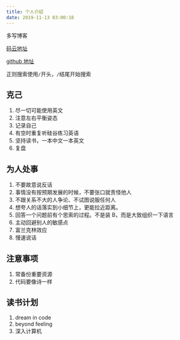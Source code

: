 ```yaml
---
title: 个人介绍
date: 2019-11-13 03:00:18
---
```


多写博客

[码云地址](https://leaderli.gitee.io/about/)

[github 地址](https://leaderli.github.io/)

正则搜索使用`/`开头，`/`结尾开始搜索

## 克己

1. 尽一切可能使用英文
2. 注意左右平衡姿态
3. 记录自己
4. 有空时重复听硅谷练习英语
5. 坚持读书，一本中文一本英文
6. 复盘

## 为人处事

1. 不要故意说反话
2. 事情没有按预期发展的时候，不要张口就责怪他人
3. 不跟关系不大的人争论、不试图说服任何人
4. 想夸人的话落实到小细节上，更能拉近距离。
5. 回答一个问题前有个思索的过程。不是装 B，而是大致组织一下语言
6. 主动回避别人的敏感点
7. 富兰克林效应
8. 慢速说话

## 注意事项

1. 常备份重要资源
2. 代码要像诗一样

## 读书计划

1. dream in code
2. beyond feeling
3. 深入计算机
